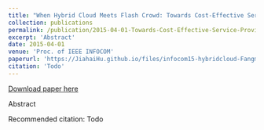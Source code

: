 ```yaml
---
title: "When Hybrid Cloud Meets Flash Crowd: Towards Cost-Effective Service Provisioning"
collection: publications
permalink: /publication/2015-04-01-Towards-Cost-Effective-Service-Provisioning
excerpt: 'Abstract'
date: 2015-04-01
venue: 'Proc. of IEEE INFOCOM'
paperurl: 'https://JiahaiHu.github.io/files/infocom15-hybridcloud-FangmingLiu.pdf'
citation: 'Todo'
---
```


<a href='https://JiahaiHu.github.io/files/infocom15-hybridcloud-FangmingLiu.pdf'>Download paper here</a>

Abstract

Recommended citation: Todo